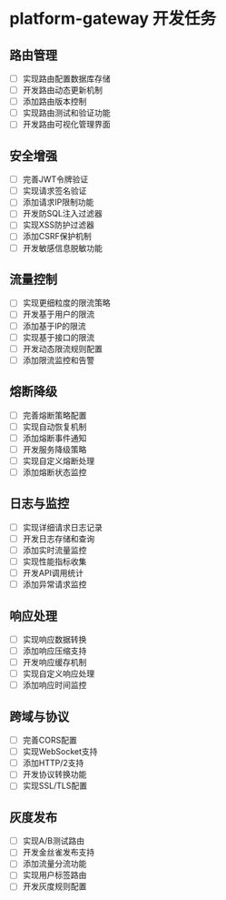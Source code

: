 # platform-gateway 开发任务

## 路由管理
- [ ] 实现路由配置数据库存储
- [ ] 开发路由动态更新机制
- [ ] 添加路由版本控制
- [ ] 实现路由测试和验证功能
- [ ] 开发路由可视化管理界面

## 安全增强
- [ ] 完善JWT令牌验证
- [ ] 实现请求签名验证
- [ ] 添加请求IP限制功能
- [ ] 开发防SQL注入过滤器
- [ ] 实现XSS防护过滤器
- [ ] 添加CSRF保护机制
- [ ] 开发敏感信息脱敏功能

## 流量控制
- [ ] 实现更细粒度的限流策略
- [ ] 开发基于用户的限流
- [ ] 添加基于IP的限流
- [ ] 实现基于接口的限流
- [ ] 开发动态限流规则配置
- [ ] 添加限流监控和告警

## 熔断降级
- [ ] 完善熔断策略配置
- [ ] 实现自动恢复机制
- [ ] 添加熔断事件通知
- [ ] 开发服务降级策略
- [ ] 实现自定义熔断处理
- [ ] 添加熔断状态监控

## 日志与监控
- [ ] 实现详细请求日志记录
- [ ] 开发日志存储和查询
- [ ] 添加实时流量监控
- [ ] 实现性能指标收集
- [ ] 开发API调用统计
- [ ] 添加异常请求监控

## 响应处理
- [ ] 实现响应数据转换
- [ ] 添加响应压缩支持
- [ ] 开发响应缓存机制
- [ ] 实现自定义响应处理
- [ ] 添加响应时间监控

## 跨域与协议
- [ ] 完善CORS配置
- [ ] 实现WebSocket支持
- [ ] 添加HTTP/2支持
- [ ] 开发协议转换功能
- [ ] 实现SSL/TLS配置

## 灰度发布
- [ ] 实现A/B测试路由
- [ ] 开发金丝雀发布支持
- [ ] 添加流量分流功能
- [ ] 实现用户标签路由
- [ ] 开发灰度规则配置